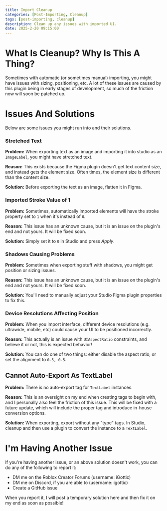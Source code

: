 ```yaml
---
title: Import Cleanup
categories: [Post-Importing, Cleanup]
tags: [post-importing, cleanup]
description: Clean up any issues with imported UI.
date: 2025-2-20 09:15:00
---
```


# What Is Cleanup? Why Is This A Thing?
Sometimes with automatic (or sometimes manual) importing, you might have issues with sizing, positioning, etc. A lot of these issues are caused by this plugin being in early stages of development, so much of the friction now will soon be patched up.

# Issues And Solutions
Below are some issues you might run into and their solutions.

### Stretched Text
**Problem:** When exporting text as an image and importing it into studio as an `ImageLabel`, you might have stretched text.

**Reason:** This exists because the Figma plugin doesn't get text content size, and instead gets the element size. Often times, the element size is different than the content size.

**Solution:** Before exporting the text as an image, flatten it in Figma.

### Imported Stroke Value of 1
**Problem:** Sometimes, automatically imported elements will have the stroke property set to `1` when it's instead of `0`.

**Reason:** This issue has an unknown cause, but it is an issue on the plugin's end and not yours. It will be fixed soon.

**Solution:** Simply set it to `0` in Studio and press *Apply*.

### Shadows Causing Problems
**Problem:** Sometimes when exporting stuff with shadows, you might get position or sizing issues.

**Reason:** This issue has an unknown cause, but it is an issue on the plugin's end and not yours. It will be fixed soon.

**Solution:** You'll need to manually adjust your Studio Figma plugin properties to fix this.

### Device Resolutions Affecting Position
**Problem:** When you import interface, different device resolutions (e.g. ultrawide, mobile, etc) could cause your UI to be positioned incorrectly.

**Reason:** This actually is an issue with `UIAspectRatio` constraints, and believe it or not, this is expected behavior!

**Solution:** You can do one of two things: either disable the aspect ratio, or set the alignment to `0.5, 0.5`.

## Cannot Auto-Export As TextLabel
**Problem:** There is no auto-export tag for `TextLabel` instances.

**Reason:** This is an oversight on my end when creating tags to begin with, and I personally also feel the friction of this issue. This will be fixed with a future update, which will include the proper tag and introduce in-house conversion options.

**Solution:** When exporting, export without any "type" tags. In Studio, cleanup and then use a plugin to convert the instance to a `TextLabel`.

# I'm Having Another Issue
If you're having another issue, or an above solution doesn't work, you can do any of the following to report it:
* DM me on the Roblox Creator Forums (username: iGottic)
* DM me on Discord, if you are able to (username: igottic)
* Create a GitHub issue

When you report it, I will post a temporary solution here and then fix it on my end as soon as possible!